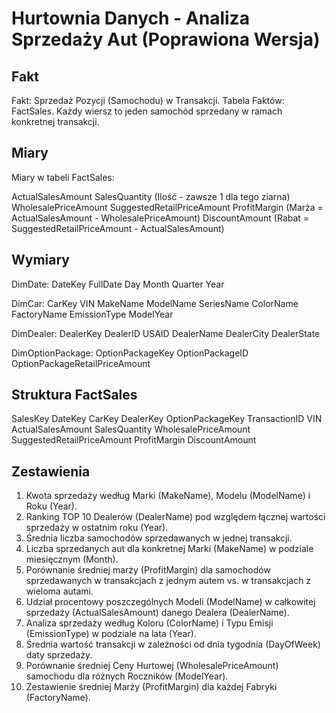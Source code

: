 # Hurtownia Danych - Analiza Sprzedaży Aut (Poprawiona Wersja)

## Fakt

Fakt: Sprzedaż Pozycji (Samochodu) w Transakcji.
Tabela Faktów: FactSales. Każdy wiersz to jeden samochód sprzedany w ramach konkretnej transakcji.

## Miary

Miary w tabeli FactSales:

ActualSalesAmount
SalesQuantity (Ilość - zawsze 1 dla tego ziarna)
WholesalePriceAmount
SuggestedRetailPriceAmount
ProfitMargin (Marża = ActualSalesAmount - WholesalePriceAmount)
DiscountAmount (Rabat = SuggestedRetailPriceAmount - ActualSalesAmount)

## Wymiary

DimDate:
    DateKey
    FullDate
    Day
    Month
    Quarter
    Year

DimCar:
    CarKey
    VIN
    MakeName
    ModelName
    SeriesName
    ColorName
    FactoryName
    EmissionType
    ModelYear

DimDealer:
    DealerKey
    DealerID
    USAID
    DealerName
    DealerCity
    DealerState

DimOptionPackage:
    OptionPackageKey
    OptionPackageID
    OptionPackageRetailPriceAmount

## Struktura FactSales

SalesKey
DateKey
CarKey
DealerKey
OptionPackageKey
TransactionID
VIN
ActualSalesAmount
SalesQuantity
WholesalePriceAmount
SuggestedRetailPriceAmount
ProfitMargin
DiscountAmount

## Zestawienia

1. Kwota sprzedaży według Marki (MakeName), Modelu (ModelName) i Roku (Year).
2. Ranking TOP 10 Dealerów (DealerName) pod względem łącznej wartości sprzedaży w ostatnim roku (Year).
3. Średnia liczba samochodów sprzedawanych w jednej transakcji.
4. Liczba sprzedanych aut dla konkretnej Marki (MakeName) w podziale miesięcznym (Month).
5. Porównanie średniej marży (ProfitMargin) dla samochodów sprzedawanych w transakcjach z jednym autem vs. w transakcjach z wieloma autami.
6. Udział procentowy poszczególnych Modeli (ModelName) w całkowitej sprzedaży (ActualSalesAmount) danego Dealera (DealerName).
7. Analiza sprzedaży według Koloru (ColorName) i Typu Emisji (EmissionType) w podziale na lata (Year).
8. Średnia wartość transakcji w zależności od dnia tygodnia (DayOfWeek) daty sprzedaży.
9. Porównanie średniej Ceny Hurtowej (WholesalePriceAmount) samochodu dla różnych Roczników (ModelYear).
10. Zestawienie średniej Marży (ProfitMargin) dla każdej Fabryki (FactoryName).
